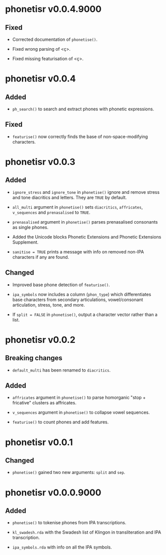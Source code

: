 # phonetisr v0.0.4.9000

## Fixed

* Corrected documentation of `phonetise()`.

* Fixed wrong parsing of <ç>.

* Fixed missing featurisation of <ç>.



# phonetisr v0.0.4

## Added

* `ph_search()` to search and extract phones with phonetic expressions.

## Fixed

* `featurise()` now correctly finds the base of non-space-modifying characters.




# phonetisr v0.0.3

## Added

* `ignore_stress` and `ignore_tone` in `phonetise()` ignore and remove stress and tone diacritics and letters. They are `TRUE` by default.

* `all_multi` argument in `phonetise()` sets `diacritics`, `affricates`, `v_sequences` and `prenasalised` to `TRUE`.

* `prenasalised` argument in `phonetise()` parses prenasalised consonants as single phones.

* Added the Unicode blocks Phonetic Extensions and Phonetic Extensions Supplement.

* `sanitise = TRUE` prints a message with info on removed non-IPA characters if any are found.

## Changed

* Improved base phone detection of `featurise()`.

* `ipa_symbols` now includes a column (`phon_type`) which differentiates base characters from secondary articulations, vowel/consonant articulation, stress, tone, and more.

* If `split = FALSE` in `phonetise()`, output a character vector rather than a list.




# phonetisr v0.0.2

## Breaking changes

* `default_multi` has been renamed to `diacritics`.

## Added

* `affricates` argument in `phonetise()` to parse homorganic "stop + fricative" clusters as affricates.

* `v_sequences` argument in `phonetise()` to collapse vowel sequences.

* `featurise()` to count phones and add features.


# phonetisr v0.0.1

## Changed

* `phonetise()` gained two new arguments: `split` and `sep`.




# phonetisr v0.0.0.9000

## Added

* `phonetise()` to tokenise phones from IPA transcriptions.

* `kl_swadesh.rda` with the Swadesh list of Klingon in transliteration and IPA transcription.

* `ipa_symbols.rda` with info on all the IPA symbols.
